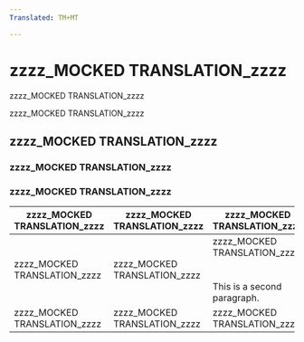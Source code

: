 ```yaml
---
Translated: TM+MT

---
```

# zzzz_MOCKED TRANSLATION_zzzz

zzzz_MOCKED TRANSLATION_zzzz

zzzz_MOCKED TRANSLATION_zzzz


## zzzz_MOCKED TRANSLATION_zzzz

### zzzz_MOCKED TRANSLATION_zzzz

### zzzz_MOCKED TRANSLATION_zzzz

| zzzz_MOCKED TRANSLATION_zzzz | zzzz_MOCKED TRANSLATION_zzzz | zzzz_MOCKED TRANSLATION_zzzz |
| --- | --- | --- |
| zzzz_MOCKED TRANSLATION_zzzz | zzzz_MOCKED TRANSLATION_zzzz | zzzz_MOCKED TRANSLATION_zzzz<br/>&nbsp;<br/>&nbsp;<br/>This is a second paragraph. |
| zzzz_MOCKED TRANSLATION_zzzz | zzzz_MOCKED TRANSLATION_zzzz | zzzz_MOCKED TRANSLATION_zzzz |

